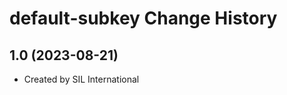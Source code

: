 default-subkey Change History
====================

1.0 (2023-08-21)
----------------
* Created by SIL International
